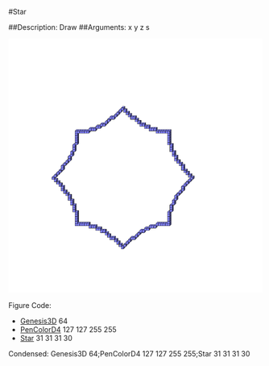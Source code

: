 #Star

##Description: Draw <x> <y> <z> <scale>
##Arguments: x y z s

![](Star.png)

Figure Code:
- [Genesis3D](Genesis3D.md) 64
- [PenColorD4](PenColorD4.md) 127 127 255 255
- [Star](Star.md) 31 31 31 30

Condensed: Genesis3D 64;PenColorD4 127 127 255 255;Star 31 31 31 30


